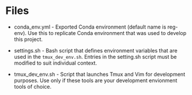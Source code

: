 # Files

- conda_env.yml - Exported Conda environment (default name is reg-env). Use this to replicate Conda environment that was used to
  develop this project.

- settings.sh - Bash script that defines environment variables that are used in the `tmux_dev_env.sh`. Entries in the setting.sh
  script must be modified to suit individual context.

- tmux_dev_env.sh - Script that launches Tmux and Vim for development purposes. Use only if these tools are your development
  envionment tools of choice.
